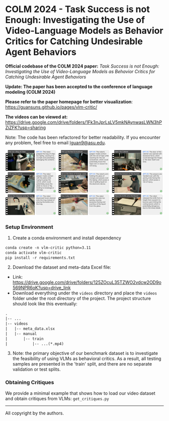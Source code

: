 # COLM 2024 - Task Success is not Enough: Investigating the Use of Video-Language Models as Behavior Critics for Catching Undesirable Agent Behaviors

**Official codebase of the COLM 2024 paper:** *Task Success is not Enough: Investigating the Use of Video-Language Models as Behavior Critics for Catching Undesirable Agent Behaviors*

**Update: The paper has been accepted to the conference of language modeling (COLM 2024)**

**Please refer to the paper homepage for better visualization**: https://guansuns.github.io/pages/vlm-critic/

**The videos can be viewed at:** https://drive.google.com/drive/folders/1Fk3nJprLsLV5mkNAynwasLWN3hPZiZFK?usp=sharing

Note: The code has been refactored for better readability. If you encounter any problem, feel free to email lguan9@asu.edu.

![GPT-4V Critic Examples](assets/success_examples.png)

### Setup Environment
1. Create a conda environment and install dependency
```
conda create -n vlm-critic python=3.11
conda activate vlm-critic
pip install -r requirements.txt
```
2. Download the dataset and meta-data Excel file:
- Link: https://drive.google.com/drive/folders/125ZOcuL35TZWO2vdcw2OD9o569NPR6oK?usp=drive_link
- Download everything under the `videos` directory and place the `videos` folder under the root directory of the project. The project structure should look like this eventually:
```
.
|-- ...
|-- videos
|   |-- meta_data.xlsx
|   |-- manual
|       |-- train
|           |-- ...(*.mp4)
```
3. Note: the primary objective of our benchmark dataset is to investigate the feasibility of using VLMs as behavioral critics. As a result, all testing samples are presented in the 'train' split, and there are no separate validation or test splits.


### Obtaining Critiques
We provide a minimal example that shows how to load our video dataset and obtain critiques from VLMs: `get_critiques.py`

---
All copyright by the authors.





